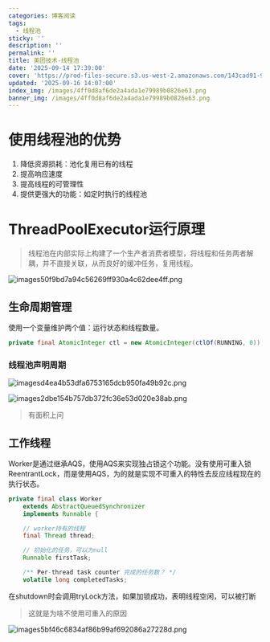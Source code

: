 ```yaml
---
categories: 博客阅读
tags:
  - 线程池
sticky: ''
description: ''
permalink: ''
title: 美团技术-线程池
date: '2025-09-14 17:39:00'
cover: 'https://prod-files-secure.s3.us-west-2.amazonaws.com/143cad91-961b-48b0-82dc-78fbb6eb5abe/a83b1a79-4a73-4c27-a521-55adc5566c85/wallhaven-5g1pr3.png?X-Amz-Algorithm=AWS4-HMAC-SHA256&X-Amz-Content-Sha256=UNSIGNED-PAYLOAD&X-Amz-Credential=ASIAZI2LB466VZ4XZDQB%2F20250917%2Fus-west-2%2Fs3%2Faws4_request&X-Amz-Date=20250917T090045Z&X-Amz-Expires=3600&X-Amz-Security-Token=IQoJb3JpZ2luX2VjECkaCXVzLXdlc3QtMiJGMEQCIBmjsgzq0TILy6yvDRRqZW4Th7FBpEQhW%2Bv%2BUWW3MfW6AiB8pV48kvKT6hW5OYFVYMwqaklW8PxXQ9licKeFOxMYlCqIBAii%2F%2F%2F%2F%2F%2F%2F%2F%2F%2F8BEAAaDDYzNzQyMzE4MzgwNSIMBwJsHiIuFQ6EM8EcKtwDIHAScLL6kJzkT8fmKZtmOEPGS%2B7abNAk%2B1IkJxC16qCFudfvIbzMvgQrPyFDRN8WrkXr9bxFe2W9rElE8gsoEeInHaM1oO0cvpRQOemKtf9wzigc0RMiBqAiF6SvxB25Nuuvc3t%2B3DUIwmklt3BZGe48GaEV11R9%2Fg4P7dDEJQp%2Brt0NGwZDPpp8ihNNfhIW5tsbJ6jZQwfG9%2Bj88%2FO4BuCsH6lqVyq3UbE2Ebh%2B4A9P0Jl4iK%2BUIo2tkQm%2BF1H3wLxxTewcg1koUBYG8t%2F8W1mcJqfCu3L5RN2HvOciBpXOkTNBR%2BWpp%2FPW5vlonw5257ohLC68ldkrfmWIpMlCA%2FN23VxEDzye34t4A8VXV6Mxyc%2FQSnRXX9L4kWsbnRajHDZMy%2BuNpgwM4kFhUW9thvKWfmAQ7Sq6619tAaEO9P%2FkrYH6IpqfuMgO7Q5qGywdGWNOd6E1EKioLngBKFZefHNQ%2BiI%2BmMaa%2BdLjiPx4yvTrteNWw1F7MbIjzVeYNUjg3E%2BY14V1Nw38y6bjLYG3Rl%2B7eFZTp8Ke5mvNRNjTI15P7WDMPyd7271LwkjAuNmKLnjAtK%2Fis6WlxD8ZE1ebE17Te%2BzBvY2LZM%2FvHhNTGqiu%2Fcv0Ur7qk2TQV00w6%2BipxgY6pgFLO0JfSRoxd6HxaoAusMIy9aVo2%2BiBxjLohuxQwSLJPOxuyinQTioZZ4HNIbI7OhZtZ%2BUoZ%2FgPQ83asAL85EN2mrkABwmkocLNGTbyt%2FDUEQonE35HPwpHUeO5NGm95NEA5eOPYAR5foweneLUWJBqqzDWGlHQnQkA7Tc84LyIv%2BPnrxevTnYcMxCJaxSJorqI9VZ49U%2FBNJ4HdF1CFzDj11%2FWqL1q&X-Amz-Signature=56184f29dc76a427ccf839e24984760a410bfe735b1fa65479c9bd5e3f8186aa&X-Amz-SignedHeaders=host&x-amz-checksum-mode=ENABLED&x-id=GetObject'
updated: '2025-09-16 14:07:00'
index_img: /images/4ff0d8af6de2a4ada1e79989b0826e63.png
banner_img: /images/4ff0d8af6de2a4ada1e79989b0826e63.png
---
```


# 使用线程池的优势

1. 降低资源损耗：池化复用已有的线程
2. 提高响应速度
3. 提高线程的可管理性
4. 提供更强大的功能：如定时执行的线程池

# ThreadPoolExecutor运行原理

> 线程池在内部实际上构建了一个生产者消费者模型，将线程和任务两者解耦，并不直接关联，从而良好的缓冲任务，复用线程。

![images50f9bd7a94c56269ff930a4c62dee4ff.png](/images/935cf03247f45c2ab25eee2161793bf3.png)


## 生命周期管理


使用一个变量维护两个值：运行状态和线程数量。


```java
private final AtomicInteger ctl = new AtomicInteger(ctlOf(RUNNING, 0));
```


### 线程池声明周期


![imagesd4ea4b53dfa6753165dcb950fa49b92c.png](/images/ea5e7281c09ddadcab69ef378928f0b7.png)


![images2dbe154b757db372fc36e53d020e38ab.png](/images/6f0cee8aed1707c47edd29e1505ad8a1.png)

> 有面积上问

## 工作线程


Worker是通过继承AQS，使用AQS来实现独占锁这个功能。没有使用可重入锁ReentrantLock，而是使用AQS，为的就是实现不可重入的特性去反应线程现在的执行状态。


```java
private final class Worker
    extends AbstractQueuedSynchronizer
    implements Runnable {

    // worker持有的线程
    final Thread thread;

    // 初始化的任务，可以为null
    Runnable firstTask;

    /** Per-thread task counter 完成的任务数？ */
    volatile long completedTasks;
```


在shutdown时会调用tryLock方法，如果加锁成功，表明线程空闲，可以被打断

> 这就是为啥不使用可重入的原因

![images5bf46c6834af86b99af692086a27228d.png](/images/414e8ad1f7f92e0bc14526ebdbde437c.png)

